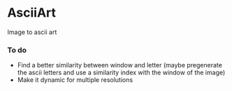 # AsciiArt
Image to ascii art

### To do
- Find a better similarity between window and letter (maybe pregenerate the ascii letters and use a similarity index with the window of the image)
- Make it dynamic for multiple resolutions